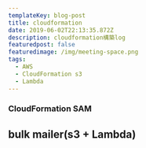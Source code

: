 ```yaml
---
templateKey: blog-post
title: cloudformation
date: 2019-06-02T22:13:35.872Z
description: cloudformation構築log
featuredpost: false
featuredimage: /img/meeting-space.png
tags:
  - AWS
  - CloudFormation s3
  - Lambda
---
```

### CloudFormation SAM
 
## bulk mailer(s3 + Lambda)
